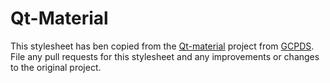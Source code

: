 # Qt-Material

This stylesheet has ben copied from the [Qt-material](https://github.com/UN-GCPDS/qt-material) 
project from [GCPDS](https://github.com/UN-GCPDS). File any pull requests for
this stylesheet and any improvements or changes to the original project.